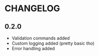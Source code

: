 # CHANGELOG

## 0.2.0

- Validation commands added
- Custom logging added (pretty basic tho)
- Error handling added
